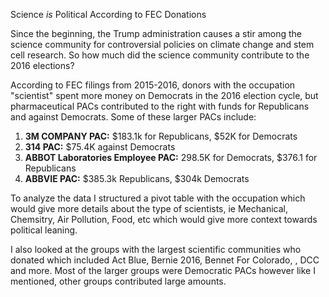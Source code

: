 Science *is* Political According to FEC Donations

Since the beginning, the Trump administration causes a stir among the science community for controversial policies on 
climate change and stem cell research. So how much did the science community contribute to the 2016 elections?

According to FEC filings from 2015-2016, donors with the occupation "scientist" spent more money on Democrats in the 2016
election cycle, but pharmaceutical PACs contributed to the right with funds for Republicans and against Democrats.
Some of these larger PACs include:
1. **3M COMPANY PAC:** $183.1k for Republicans, $52K for Democrats 
2. **314 PAC:** $75.4K against Democrats
3. **ABBOT Laboratories Employee PAC:** 298.5K for Democrats, $376.1 for Republicans 
4. **ABBVIE PAC:** $385.3k Republicans, $304k Democrats

To analyze the data I structured a pivot table with the occupation which would give more details 
about the type of scientists, ie Mechanical, Chemsitry, Air Pollution, Food, etc which would give more context 
towards political leaning. 

I also looked at the groups with the largest scientific communities who donated which included Act Blue, Bernie 2016, Bennet For Colorado, , DCC and more. 
Most of the larger groups were Democratic PACs however like I mentioned, other groups contributed large amounts. 
